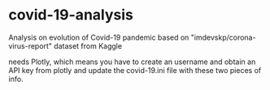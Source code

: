 # covid-19-analysis
Analysis on evolution of Covid-19 pandemic based on "imdevskp/corona-virus-report" dataset from Kaggle

needs Plotly, which means you have to create an username and obtain an API key from plotly and update the covid-19.ini file with these two pieces of info. 
